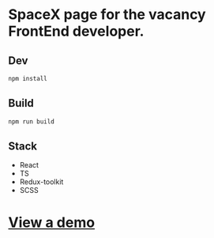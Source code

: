 # SpaceX page for the vacancy FrontEnd developer.
## Dev
```bash
npm install
```
## Build
```bash
npm run build
```
## Stack

* React
* TS
* Redux-toolkit
* SCSS

# [View a demo](https://spacex-rocket-test.web.app/)